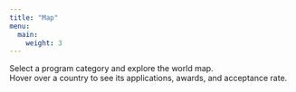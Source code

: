 ```yaml
---
title: "Map"
menu:
  main:
    weight: 3
---
```


Select a program category and explore the world map.  
Hover over a country to see its applications, awards, and acceptance rate.